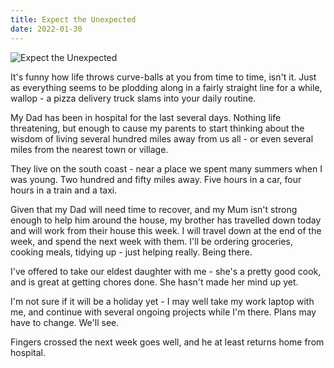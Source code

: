 ```yaml
---
title: Expect the Unexpected
date: 2022-01-30
---
```


![Expect the Unexpected](https://source.unsplash.com/2aFp6EWWs58/1600x900)

It's funny how life throws curve-balls at you from time to time, isn't it. Just as everything seems to be plodding along in a fairly straight line for a while, wallop - a pizza delivery truck slams into your daily routine.

My Dad has been in hospital for the last several days. Nothing life threatening, but enough to cause my parents to start thinking about the wisdom of living several hundred miles away from us all - or even several miles from the nearest town or village.

They live on the south coast - near a place we spent many summers when I was young. Two hundred and fifty miles away. Five hours in a car, four hours in a train and a taxi.

Given that my Dad will need time to recover, and my Mum isn't strong enough to help him around the house, my brother has travelled down today and will work from their house this week. I will travel down at the end of the week, and spend the next week with them. I'll be ordering groceries, cooking meals, tidying up - just helping really. Being there.

I've offered to take our eldest daughter with me - she's a pretty good cook, and is great at getting chores done. She hasn't made her mind up yet.

I'm not sure if it will be a holiday yet - I may well take my work laptop with me, and continue with several ongoing projects while I'm there. Plans may have to change. We'll see.

Fingers crossed the next week goes well, and he at least returns home from hospital.